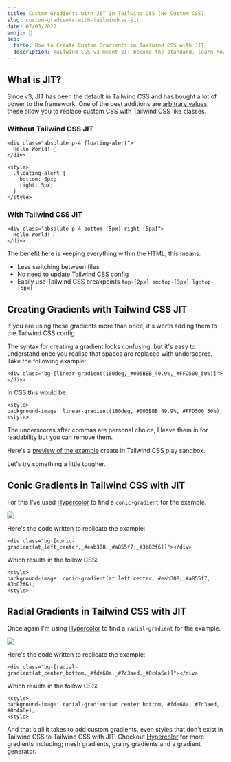 ```yaml
---
title: Custom Gradients with JIT in Tailwind CSS (No Custom CSS)
slug: custom-gradients-with-tailwindcss-jit
date: 07/03/2022
emoji: 🎨
seo:
  title: How to Create Custom Gradients in Tailwind CSS with JIT
  description: Tailwind CSS v3 meant JIT become the standard, learn how to use JIT to create custom gradients in Tailwind CSS without any custom CSS.
---
```


## What is JIT?

Since v3, JIT has been the default in Tailwind CSS and has bought a lot of power to the framework. One of the best additions are [arbitrary values](https://tailwindcss.com/docs/adding-custom-styles#using-arbitrary-values), these allow you to replace custom CSS with Tailwind CSS like classes.

### Without Tailwind CSS JIT

```
<div class="absolute p-4 floating-alert">
  Hello World! 👋
</div>

<style>
  .floating-alert {
    bottom: 5px;
    right: 5px;
  }
</style>
```

### With Tailwind CSS JIT

```
<div class="absolute p-4 bottom-[5px] right-[5px]">
  Hello World! 👋
</div>
```

The benefit here is keeping everything within the HTML, this means:

- Less switching between files
- No need to update Tailwind CSS config
- Easily use Tailwind CSS breakpoints `top-[2px] sm:top-[3px] lg:top-[5px]`

## Creating Gradients with Tailwind CSS JIT

If you are using these gradients more than once, it's worth adding them to the Tailwind CSS config.

The syntax for creating a gradient looks confusing, but it's easy to understand once you realise that spaces are replaced with underscores. Take the following example:

```
<div class="bg-[linear-gradient(180deg,_#005BBB_49.9%,_#FFD500_50%)]"></div>
```

In CSS this would be:

```
<style>
background-image: linear-gradient(180deg, #005BBB 49.9%, #FFD500 50%);
<style>
```

The underscores after commas are personal choice, I leave them in for readability but you can remove them.

Here's a [preview of the example](https://play.tailwindcss.com/0Q0oaPLA4I) create in Tailwind CSS play sandbox.

Let's try something a little tougher.

## Conic Gradients in Tailwind CSS with JIT

For this I've used [Hypercolor](https://hypercolor.dev) to find a `conic-gradient` for the example.

![](/posts/conic-gradient-example.jpeg)

Here's the code written to replicate the example:

```
<div class="bg-[conic-gradient(at_left_center,_#eab308,_#a855f7,_#3b82f6)]"></div>
```

Which results in the follow CSS:

```
<style>
background-image: conic-gradient(at left center, #eab308, #a855f7, #3b82f6);
<style>
```

## Radial Gradients in Tailwind CSS with JIT

Once again I'm using [Hypercolor](https://hypercolor.dev) to find a `radial-gradient` for the example.

![](/posts/radial-gradient-example.jpeg)

Here's the code written to replicate the example:

```
<div class="bg-[radial-gradient(at_center_bottom,_#fde68a,_#7c3aed,_#0c4a6e)]"></div>
```

Which results in the follow CSS:

```
<style>
background-image: radial-gradient(at center bottom, #fde68a, #7c3aed, #0c4a6e);
<style>
```

And that's all it takes to add custom gradients, even styles that don't exist in Tailwind CSS to Tailwind CSS with JIT. Checkout [Hypercolor](https://hypercolor.dev) for more gradients including; mesh gradients, grainy gradients and a gradient generator.
